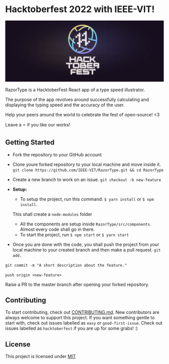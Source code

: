 
# Hacktoberfest 2022 with IEEE-VIT!
<img src="./banner.png"/>

RazorType is a HacktoberFest React app of a type speed illustrator.

The purpose of the app revolves around successfully calculating and displaying the typing speed and the accuracy of the user.

Help your peers around the world to celebrate the fest of open-source! <3

Leave a ⭐ if you like our works!
## Getting Started
* Fork the repository to your GitHub account
* Clone youre forked repository to your local machine and move inside it.
```git clone https://github.com/IEEE-VIT/RazorType.git && cd RazorType```
* Create a new branch to work on an issue.
```git checkout -b new-feature```
* **Setup:**
    * To setup the project, run this command:
    ```$ yarn install```
    or
    `$ npm install`.

    This shall create a ```node-modules``` folder
    * All the components are setup inside ```RazorType/src/components```. Almost every code shall go in there.
    * To start the project, run ```$ npm start``` or ```$ yarn start``` 
* Once you are done with the code, you shall push the project from your local machine to your created branch and then make a pull request.
```git add.```

```git commit -m "A short description about the feature."```

```push origin <new-feature>```

Raise a PR to the master branch after opening your forked repository.

## Contributing
To start contributing, check out [CONTRIBUTING.md](https://github.com/IEEE-VIT/RazorType/blob/master/CONTRIBUTING.md). New contributors are always welcome to support this project. If you want something gentle to start with, check out issues labelled as `easy` or `good-first-issue`. Check out issues labelled as `hacktoberfest` if you are up for some grabs! :)

## License
This project is licensed under [MIT](https://github.com/IEEE-VIT/RazorType/blob/main/LICENSE)
